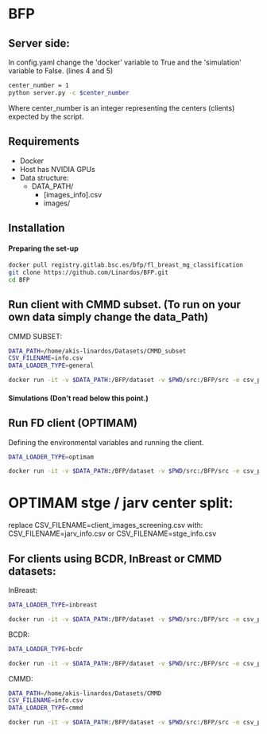 
# BFP

## Server side:
In config.yaml change the 'docker' variable to True and the 'simulation' variable to False. (lines 4 and 5)

```bash
center_number = 1
python server.py -c $center_number
```
Where center_number is an integer representing the centers (clients) expected by the script.

## Requirements
- Docker
- Host has NVIDIA GPUs
- Data structure:
	- DATA_PATH/
		- [images_info].csv
		- images/

## Installation

#### Preparing the set-up
```bash
docker pull registry.gitlab.bsc.es/bfp/fl_breast_mg_classification
git clone https://github.com/Linardos/BFP.git 
cd BFP
```
## Run client with CMMD subset. (To run on your own data simply change the data_Path)
CMMD SUBSET:
```bash
DATA_PATH=/home/akis-linardos/Datasets/CMMD_subset
CSV_FILENAME=info.csv
DATA_LOADER_TYPE=general

docker run -it -v $DATA_PATH:/BFP/dataset -v $PWD/src:/BFP/src -e csv_path=/BFP/dataset/$CSV_FILENAME -e data_loader_type=$DATA_LOADER_TYPE -e dataset_path=/BFP/dataset/ -e server=84.88.186.195:8080 -e client_log_path=/BFP/src/client_logs -e NVIDIA_VISIBLE_DEVICES=2 --runtime=nvidia -e NVIDIA_DRIVER_CAPABILITIES=compute,utility registry.gitlab.bsc.es/bfp/fl_breast_mg_classification

```


#### Simulations (Don't read below this point.)

## Run FD client (OPTIMAM)
Defining the environmental variables and running the client.

```bash
DATA_LOADER_TYPE=optimam

docker run -it -v $DATA_PATH:/BFP/dataset -v $PWD/src:/BFP/src -e csv_path=/BFP/dataset/$CSV_FILENAME -e data_loader_type=$DATA_LOADER_TYPE -e dataset_path=/BFP/dataset/images -e server=84.88.186.195:8080 -e client_log_path=/BFP/src/client_logs -e NVIDIA_VISIBLE_DEVICES=2 --runtime=nvidia -e NVIDIA_DRIVER_CAPABILITIES=compute,utility registry.gitlab.bsc.es/bfp/fl_breast_mg_classification
```

# OPTIMAM stge / jarv center split:
replace CSV_FILENAME=client_images_screening.csv with: CSV_FILENAME=jarv_info.csv or CSV_FILENAME=stge_info.csv 


## For clients using BCDR, InBreast or CMMD datasets:

InBreast:
```bash
DATA_LOADER_TYPE=inbreast

docker run -it -v $DATA_PATH:/BFP/dataset -v $PWD/src:/BFP/src -e csv_path=/BFP/dataset/$CSV_FILENAME -e data_loader_type=$DATA_LOADER_TYPE -e dataset_path=/BFP/dataset/AllPNG_cropped -e server=84.88.186.195:8080 -e client_log_path=/BFP/src/client_logs -e NVIDIA_VISIBLE_DEVICES=2 --runtime=nvidia -e NVIDIA_DRIVER_CAPABILITIES=compute,utility registry.gitlab.bsc.es/bfp/fl_breast_mg_classification

```

BCDR:
```bash
DATA_LOADER_TYPE=bcdr

docker run -it -v $DATA_PATH:/BFP/dataset -v $PWD/src:/BFP/src -e csv_path=/BFP/dataset/ -e data_loader_type=$DATA_LOADER_TYPE -e dataset_path=/BFP/dataset/ -e server=84.88.186.195:8080 -e client_log_path=/BFP/src/client_logs -e NVIDIA_VISIBLE_DEVICES=2 --runtime=nvidia -e NVIDIA_DRIVER_CAPABILITIES=compute,utility registry.gitlab.bsc.es/bfp/fl_breast_mg_classification

```

CMMD:
```bash
DATA_PATH=/home/akis-linardos/Datasets/CMMD
CSV_FILENAME=info.csv
DATA_LOADER_TYPE=cmmd

docker run -it -v $DATA_PATH:/BFP/dataset -v $PWD/src:/BFP/src -e csv_path=/BFP/dataset/$CSV_FILENAME -e data_loader_type=$DATA_LOADER_TYPE -e dataset_path=/BFP/dataset/ -e server=84.88.186.195:8080 -e client_log_path=/BFP/src/client_logs -e NVIDIA_VISIBLE_DEVICES=2 --runtime=nvidia -e NVIDIA_DRIVER_CAPABILITIES=compute,utility registry.gitlab.bsc.es/bfp/fl_breast_mg_classification

```



